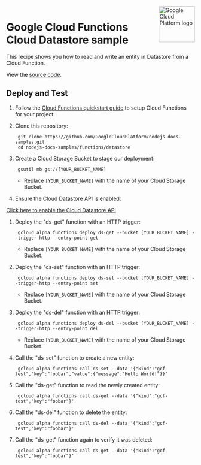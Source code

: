 <img src="https://avatars2.githubusercontent.com/u/2810941?v=3&s=96" alt="Google Cloud Platform logo" title="Google Cloud Platform" align="right" height="96" width="96"/>

# Google Cloud Functions Cloud Datastore sample

This recipe shows you how to read and write an entity in Datastore from a Cloud Function.

View the [source code][code].

[code]: index.js

## Deploy and Test

1. Follow the [Cloud Functions quickstart guide][quickstart] to setup Cloud
Functions for your project.

1. Clone this repository:

        git clone https://github.com/GoogleCloudPlatform/nodejs-docs-samples.git
        cd nodejs-docs-samples/functions/datastore

1. Create a Cloud Storage Bucket to stage our deployment:

        gsutil mb gs://[YOUR_BUCKET_NAME]

    * Replace `[YOUR_BUCKET_NAME]` with the name of your Cloud Storage Bucket.

1. Ensure the Cloud Datastore API is enabled:

  [Click here to enable the Cloud Datastore API](https://console.cloud.google.com/flows/enableapi?apiid=datastore.googleapis.com&redirect=https://github.com/GoogleCloudPlatform/nodejs-docs-samples/tree/master/functions/datastore)

1. Deploy the "ds-get" function with an HTTP trigger:

        gcloud alpha functions deploy ds-get --bucket [YOUR_BUCKET_NAME] --trigger-http --entry-point get

    * Replace `[YOUR_BUCKET_NAME]` with the name of your Cloud Storage Bucket.

1. Deploy the "ds-set" function with an HTTP trigger:

        gcloud alpha functions deploy ds-set --bucket [YOUR_BUCKET_NAME] --trigger-http --entry-point set

    * Replace `[YOUR_BUCKET_NAME]` with the name of your Cloud Storage Bucket.

1. Deploy the "ds-del" function with an HTTP trigger:

        gcloud alpha functions deploy ds-del --bucket [YOUR_BUCKET_NAME] --trigger-http --entry-point del

    * Replace `[YOUR_BUCKET_NAME]` with the name of your Cloud Storage Bucket.

1. Call the "ds-set" function to create a new entity:

        gcloud alpha functions call ds-set --data '{"kind":"gcf-test","key":"foobar","value":{"message":"Hello World!"}}'

1. Call the "ds-get" function to read the newly created entity:

        gcloud alpha functions call ds-get --data '{"kind":"gcf-test","key":"foobar"}'

1. Call the "ds-del" function to delete the entity:

        gcloud alpha functions call ds-del --data '{"kind":"gcf-test","key":"foobar"}'

1. Call the "ds-get" function again to verify it was deleted:

        gcloud alpha functions call ds-get --data '{"kind":"gcf-test","key":"foobar"}'

[quickstart]: https://cloud.google.com/functions/quickstart
